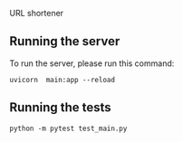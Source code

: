 URL shortener

## Running the server
To run the server, please run this command:

```
uvicorn  main:app --reload
```

## Running the tests
```
python -m pytest test_main.py
```
